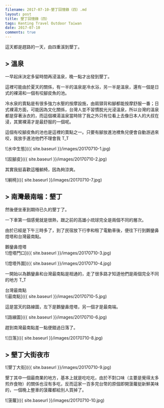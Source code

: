 ```yaml
---
filename: 2017-07-10-墾丁回憶錄（四）.md
layout: post
title: 墾丁回憶錄（四）
tags: Kenting Travel Outdoor Taiwan
date: 2017-07-10
comments: true
---
```


這天都是趕路的一天，由四重溪到墾丁。

## > 溫泉

一早起床決定多留時間再浸溫泉，晚一點才出發到墾丁。

這裡可能由於夏天的關係，有一半的溫泉是冷水浴，另一半是溫泉，還有一個是日式的裸湯和一個有咬腳皮魚的池。

冷水泉的賣點是有很多強力水壓的按摩設施，由肩頸背和腳都能按摩舒服一番；日式裸湯方面，可能因為文化關係，台灣人並不習慣脫光光浸溫泉，所以台灣的溫泉都是穿著泳衣的，而這個裸湯溫泉當時除了我之外只有位看上去像日本人的大叔在浸，其實裸湯才是最舒服的一個呢。

這個有咬腳皮魚的池也是這裡的賣點之一。只要有腳放進池裡魚兒便會自動游過來咬，我放手進池他們不理會我 T_T

![水中生態]({{ site.baseurl }}/images/20170710-1.jpg)

![跤腳皮]({{ site.baseurl }}/images/20170710-2.jpg)

其實我挺喜歡這種躺椅，因為夠涼爽。

![躺椅]({{ site.baseurl }}/images/20170710-7.jpg)

## > 南灣最南端：墾丁

然後便坐車到期待已久的墾丁了。

一下車第一個感覺就是很熱，跟之前的高雄小琉球完全是兩個不同的層次。

由於已經是下午三時多了，到了民宿放下行李和租了電動車後，便往下行到鵝鑾鼻燈塔和台灣最南點。

鵝鑾鼻燈塔  
![燈塔門口]({{ site.baseurl }}/images/20170710-3.jpg)

![燈塔外圍]({{ site.baseurl }}/images/20170710-4.jpg)

一開始以為鵝鑾鼻和台灣最南點是相通的，走了很多路才知道他們是兩個完全不同的地方 T_T

台灣最南點  
![最南點]({{ site.baseurl }}/images/20170710-5.jpg)

這是當天的路線圖，左下是鵝鑾鼻燈塔，另一個才是最南端。

![路線圖]({{ site.baseurl }}/images/20170710-6.jpg)

趕到南灣最南點差一點便錯過日落了。

![日落]({{ site.baseurl }}/images/20170710-8.jpg)

## > 墾丁大街夜市

![墾丁大街]({{ site.baseurl }}/images/20170710-9.jpg)

墾丁其中一個最商業的地方，基本上就是吃吃吃，由於不對口味（主要是覺得太多煎炸食物）的關係也沒有多吃，反而這家一百多完台幣的原個即開菠蘿挺新鮮美味的，一個晚上整車的菠蘿都給別人買掉了。

![菠蘿]({{ site.baseurl }}/images/20170710-10.jpg)
